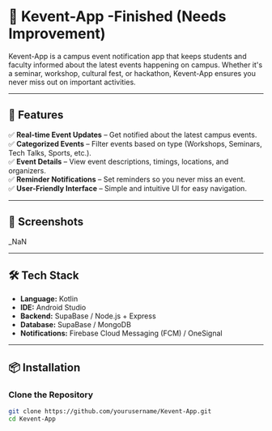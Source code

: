 # 📢 Kevent-App  -Finished (Needs Improvement)

Kevent-App is a campus event notification app that keeps students and faculty informed about the latest events happening on campus. Whether it's a seminar, workshop, cultural fest, or hackathon, Kevent-App ensures you never miss out on important activities.  

---

## 🚀 Features  

✅ **Real-time Event Updates** – Get notified about the latest campus events.  
✅ **Categorized Events** – Filter events based on type (Workshops, Seminars, Tech Talks, Sports, etc.).  
✅ **Event Details** – View event descriptions, timings, locations, and organizers.  
✅ **Reminder Notifications** – Set reminders so you never miss an event.  
✅ **User-Friendly Interface** – Simple and intuitive UI for easy navigation.  

---

## 📸 Screenshots  

_NaN

---

## 🛠️ Tech Stack  

- **Language:** Kotlin  
- **IDE:** Android Studio  
- **Backend:** SupaBase / Node.js + Express  
- **Database:** SupaBase / MongoDB  
- **Notifications:** Firebase Cloud Messaging (FCM) / OneSignal  

---

## 📦 Installation  

### Clone the Repository  
```sh
git clone https://github.com/yourusername/Kevent-App.git
cd Kevent-App
